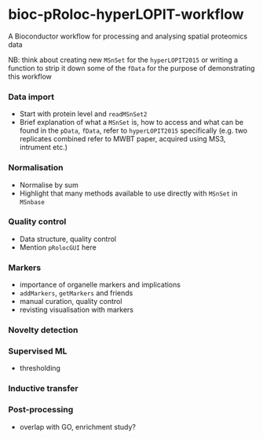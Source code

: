 # bioc-pRoloc-hyperLOPIT-workflow
A Bioconductor workflow for processing and analysing spatial proteomics data

NB: think about creating new `MSnSet` for the `hyperLOPIT2015` or writing a function to strip it down some of the `fData` for the purpose of demonstrating this workflow

### Data import
- Start with protein level and `readMSnSet2`
- Brief explanation of what a `MSnSet` is, how to access and what can be found in the `pData`, `fData`, refer to `hyperLOPIT2015` specifically (e.g. two replicates combined refer to MWBT paper, acquired using MS3, intrument etc.)

### Normalisation
- Normalise by sum
- Highlight that many methods available to use directly with `MSnSet` in `MSnbase`

### Quality control
- Data structure, quality control
- Mention `pRolocGUI` here

### Markers
- importance of organelle markers and implications
- `addMarkers`, `getMarkers` and friends
- manual curation, quality control
- revisting visualisation with markers

### Novelty detection

### Supervised ML
- thresholding

### Inductive transfer 

### Post-processing
- overlap with GO, enrichment study?